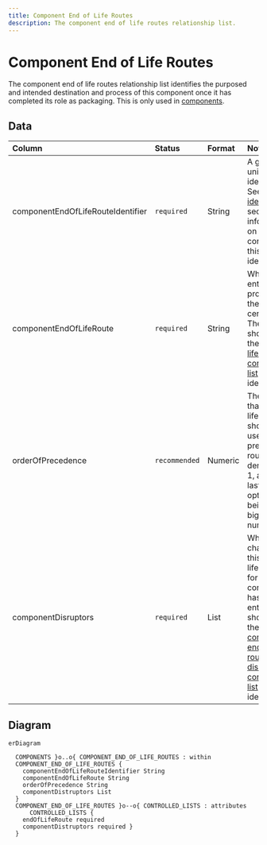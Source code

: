 ```yaml
---
title: Component End of Life Routes
description: The component end of life routes relationship list.
---
```


# Component End of Life Routes

The component end of life routes relationship list identifies the purposed and intended destination and process of this component once it has completed its role as packaging. This is only used in [components](../3_Data_Specification/3_3_Components.md).

## Data
|Column|<div style="width:90px">Status</div>|Format|Notes|
|:-|:-|:-|:-|
|componentEndOfLifeRouteIdentifier|`required`|String|A globally unique identifier. See [identifiers](../4_Identifiers/4_1_Identifiers.md) section for information on how to construct this identifier|
|componentEndOfLifeRoute|`required`|String|What is the entended provided the certificate? The entry should be the [end of life route controlled list](../5_Controlled_Lists/5_016_End_Of_Life_Route.md) identifier.|
|orderOfPrecedence|`recommended`|Numeric|The order that end of life routes should be used. The preferred route denoted as 1, and the last best option being the biggest number.|
|componentDisruptors|`required`|List|What challenges this end of life route for this component has. The entry should be the [component end of life route disruptors controlled list](../5_Controlled_Lists/5_008_Component_Disruptors.md) identifier.|

## Diagram

``` mermaid
erDiagram

  COMPONENTS }o..o{ COMPONENT_END_OF_LIFE_ROUTES : within
  COMPONENT_END_OF_LIFE_ROUTES {
    componentEndOfLifeRouteIdentifier String
    componentEndOfLifeRoute String
    orderOfPrecedence String
    componentDistruptors List
  }
  COMPONENT_END_OF_LIFE_ROUTES }o--o{ CONTROLLED_LISTS : attributes
      CONTROLLED_LISTS {
    endOfLifeRoute required
    componentDistruptors required }
  }
```
